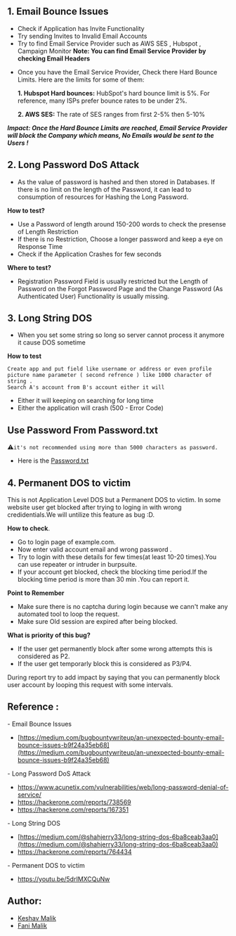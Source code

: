 
## 1. Email Bounce Issues
- Check if Application has Invite Functionality
- Try sending Invites to Invalid Email Accounts
- Try to find Email Service Provider such as AWS SES , Hubspot , Campaign Monitor
**Note:  You can find Email Service Provider by checking Email Headers**
* Once you have the Email Service Provider, Check there Hard Bounce Limits. Here are the limits for some of them:
  
  **1. Hubspot Hard bounces:** HubSpot's hard bounce limit is 5%. For reference, many ISPs prefer bounce rates to be under 2%.
  
  **2. AWS SES:** The rate of SES ranges from first 2-5% then 5-10%

***Impact: Once the Hard Bounce Limits are reached, Email Service Provider will block the Company which means, No Emails would be sent to the Users !***

## 2. Long Password DoS Attack

- As the value of password is hashed and then stored in Databases. If there is no limit on the length of the Password, it can lead to consumption of resources for Hashing the Long Password.

**How to test?**

- Use a Password of length around 150-200 words to check the presense of Length Restriction
- If there is no Restriction, Choose a longer password and keep a eye on Response Time
- Check if the Application Crashes for few seconds 

**Where to test?**

- Registration Password Field is usually restricted but the Length of Password on the Forgot Password Page and the Change Password (As Authenticated User) Functionality is usually missing.


## 3. Long String DOS

* When you set some string so long so server cannot process it anymore it cause DOS sometime

**How to test**
```
Create app and put field like username or address or even profile picture name parameter ( second refrence ) like 1000 character of string . 
Search A's account from B's account either it will
```
- Either it will keeping on searching for long time
- Either the application will crash (500 - Error Code)


## Use Password From Password.txt
⚠️`it's not recommended using more than 5000 characters as password.`
- Here is the [Password.txt](https://raw.githubusercontent.com/KathanP19/HowToHunt/master/Application_Level_DoS/Password.txt)

## 4. Permanent DOS to victim
This is not Application Level DOS but a Permanent DOS to victim.
In some website user get blocked after trying to loging in with wrong credidentials.We will untilize this feature as bug :D.

**How to check**.
- Go to login page of example.com.
- Now enter valid account email and wrong password .
- Try to login with these details for few times(at least 10-20 times).You can use repeater or intruder in burpsuite.
- If your account get blocked, check the blocking time period.If the blocking time period is more than 30 min .You can report it.

**Point to Remember**
- Make sure there is no captcha during login because we cann't make any automated tool to loop the request.
- Make sure Old session are expired after being blocked.

**What is priority of this bug?**
- If the user get permanently block after some wrong attempts this is considered as P2. 
- If the user get temporarly block this is considered as P3/P4.

During report try to add impact by saying that you can permanently block user account by looping this request with some intervals.


## Reference : 
\- Email Bounce Issues
* [https://medium.com/bugbountywriteup/an-unexpected-bounty-email-bounce-issues-b9f24a35eb68](https://medium.com/bugbountywriteup/an-unexpected-bounty-email-bounce-issues-b9f24a35eb68)

\- Long Password DoS Attack

- https://www.acunetix.com/vulnerabilities/web/long-password-denial-of-service/
- https://hackerone.com/reports/738569
- https://hackerone.com/reports/167351

\- Long String DOS
- [https://medium.com/@shahjerry33/long-string-dos-6ba8ceab3aa0](https://medium.com/@shahjerry33/long-string-dos-6ba8ceab3aa0)
- https://hackerone.com/reports/764434

\- Permanent DOS to victim
- https://youtu.be/5drIMXCQuNw

## Author: 
* [Keshav Malik](https://twitter.com/g0t_rOoT_)
* [Fani Malik](https://twitter.com/fanimalikhack)
